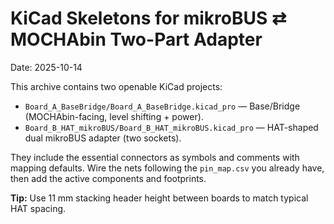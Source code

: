 # KiCad Skeletons for mikroBUS ⇄ MOCHAbin Two-Part Adapter
Date: 2025-10-14

This archive contains two openable KiCad projects:
- `Board_A_BaseBridge/Board_A_BaseBridge.kicad_pro` — Base/Bridge (MOCHAbin-facing, level shifting + power).
- `Board_B_HAT_mikroBUS/Board_B_HAT_mikroBUS.kicad_pro` — HAT-shaped dual mikroBUS adapter (two sockets).

They include the essential connectors as symbols and comments with mapping defaults. 
Wire the nets following the `pin_map.csv` you already have, then add the active components and footprints.

**Tip:** Use 11 mm stacking header height between boards to match typical HAT spacing.
